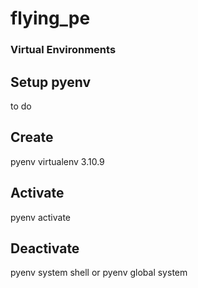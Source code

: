 # flying_pe



### Virtual Environments
## Setup pyenv
to do
## Create
pyenv virtualenv 3.10.9 <name of virtual env>
## Activate
pyenv activate <name of virtual env>
## Deactivate
pyenv system shell
or 
pyenv global system
